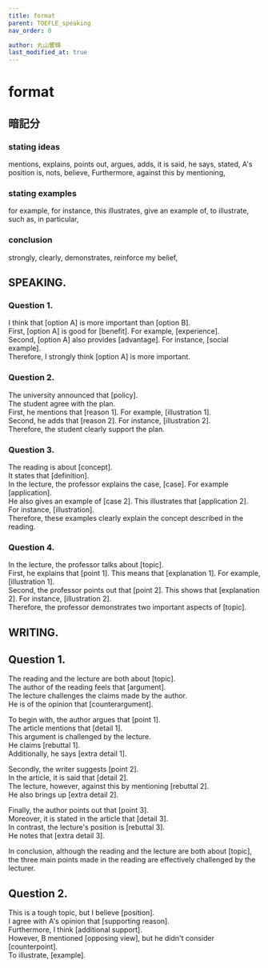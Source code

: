 ```yaml
---
title: format
parent: TOEFLE_speaking
nav_order: 0

author: 丸山響輝
last_modified_at: true
---
```


# **format** 

## 暗記分
### stating ideas
mentions, explains, points out, argues, adds, it is said, he says, stated, A's position is, nots, believe, Furthermore, against this by mentioning, 
### stating examples
for example, for instance, this illustrates, give an example of, to illustrate, such as, in particular, 
### conclusion
strongly, clearly, demonstrates, reinforce my belief, 

## SPEAKING.  
### Question 1.  
I think that [option A] is more important than [option B].  
First, [option A] is good for [benefit]. For example, [experience].  
Second, [option A] also provides [advantage]. For instance, [social example].  
Therefore, I strongly think [option A] is more important.  

### Question 2.  
The university announced that [policy].  
The student agree with the plan.  
First, he mentions that [reason 1]. For example, [illustration 1].  
Second, he adds that [reason 2]. For instance, [illustration 2].  
Therefore, the student clearly support the plan.  

### Question 3.  
The reading is about [concept].  
It states that [definition].  
In the lecture, the professor explains the case, [case]. For example [application].  
He also gives an example of  [case 2]. This illustrates that [application 2]. For instance, [illustration].  
Therefore, these examples clearly explain the concept described in the reading.  

### Question 4.  
In the lecture, the professor talks about [topic].  
First, he explains that [point 1]. This means that [explanation 1]. For example, [illustration 1].  
Second, the professor points out that [point 2]. This shows that [explanation 2]. For instance, [illustration 2].  
Therefore, the professor demonstrates two important aspects of [topic].  

## WRITING.  
## Question 1.  
The reading and the lecture are both about [topic].  
The author of the reading feels that [argument].  
The lecture challenges the claims made by the author.  
He is of the opinion that [counterargument].  

To begin with, the author argues that [point 1].  
The article mentions that [detail 1].  
This argument is challenged by the lecture.  
He claims [rebuttal 1].  
Additionally, he says [extra detail 1].  

Secondly, the writer suggests [point 2].  
In the article, it is said that [detail 2].  
The lecture, however, against this by mentioning [rebuttal 2].  
He also brings up [extra detail 2].  

Finally, the author points out that [point 3].  
Moreover, it is stated in the article that [detail 3].  
In contrast, the lecture's position is [rebuttal 3].  
He notes that [extra detail 3].  

In conclusion, although the reading and the lecture are both about [topic],  
the three main points made in the reading are effectively challenged by the lecturer.  

## Question 2.  
This is a tough topic, but I believe [position].  
I agree with A's opinion that [supporting reason].  
Furthermore, I think [additional support].  
However, B mentioned [opposing view], but he didn't consider [counterpoint].  
To illustrate, [example].  
